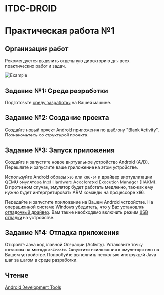 # ITDC-DROID
Практическая работа №1
======================

## Организация работ

Рекомендуется выделить отдельную директорию для всех практических работ и задач.

![Example](http://i.imgur.com/0nh3Ttq.png)

## Задание №1: Среда разработки

Подготовьте [среду разработки](https://github.com/auca/itdc-droid/blob/master/Environment.md)
на Вашей машине.

## Задание №2: Создание проекта

Создайте новый проект Android приложения по шаблону "Blank Activity".
Познакомьтесь со структурой проекта.

## Задание №3: Запуск приложения

Создайте и запустите новое виртуальное устройство Android (AVD). Перешлите и
запустите ваше приложение на этом устройстве.

Используйте Android образы `x86` или `x86-64` и драйвер виртуализации QEMU
эмулятора Intel Hardware Accelerated Execution Manager (HAXM). В противном
случае, эмулятор будет работать медленно, так-как ему нужно будет
интерпретировать ARM команды на процессоре x86.

Передайте и запустите приложение на Вашем Android устройстве. На операционной
системе Windows убедитесь, что у Вас установлен [отладочный драйвер](http://developer.android.com/tools/extras/oem-usb.html).
Вам также необходимо включить режим [USB отладки](http://developer.android.com/tools/device.html)
на устройстве.

## Задание №4: Отладка приложения

Откройте Java код главной Операции (Activity). Установите точку останова на
методе `onCreate`. Запустите приложение в эмуляторе или на Вашем устройстве.
Попробуйте выполнить несколько инструкций Java шаг за шагом в среде разработки.

## Чтение

[Android Development Tools](https://developer.android.com/guide/)

